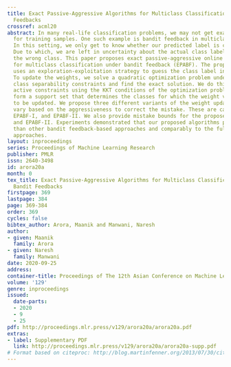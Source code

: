 ```yaml
---
title: Exact Passive-Aggressive Algorithms for Multiclass Classification Using Bandit
  Feedbacks
crossref: acml20
abstract: In many real-life classification problems, we may not get exact class labels
  for training samples. One such example is bandit feedback in multiclass classification.
  In this setting, we only get to know whether our predicted label is correct or not.
  Due to which, we are left in uncertainty about the actual class label when we predict
  the wrong class. This paper proposes exact passive-aggressive online algorithms
  for multiclass classification under bandit feedback (EPABF). The proposed approach
  uses an exploration-exploitation strategy to guess the class label in every trial.
  To update the weights, we solve a quadratic optimization problem under multiple
  class separability constraints and find the exact solution. We do this by finding
  active constraints using the KKT conditions of the optimization problem. These constraints
  form a support set that determines the classes for which the weight vector needs
  to be updated. We propose three different variants of the weight update rule, which
  vary based on the aggressiveness to correct the mistake. These are called EPABF,
  EPABF-I, and EPABF-II. We also provide mistake bounds for the proposed EPABF, EPABF-I,
  and EPABF-II. Experiments demonstrated that our proposed algorithms perform better
  than other bandit feedback-based approaches and comparably to the full information
  approaches.
layout: inproceedings
series: Proceedings of Machine Learning Research
publisher: PMLR
issn: 2640-3498
id: arora20a
month: 0
tex_title: Exact Passive-Aggressive Algorithms for Multiclass Classification Using
  Bandit Feedbacks
firstpage: 369
lastpage: 384
page: 369-384
order: 369
cycles: false
bibtex_author: Arora, Maanik and Manwani, Naresh
author:
- given: Maanik
  family: Arora
- given: Naresh
  family: Manwani
date: 2020-09-25
address: 
container-title: Proceedings of The 12th Asian Conference on Machine Learning
volume: '129'
genre: inproceedings
issued:
  date-parts:
  - 2020
  - 9
  - 25
pdf: http://proceedings.mlr.press/v129/arora20a/arora20a.pdf
extras:
- label: Supplementary PDF
  link: http://proceedings.mlr.press/v129/arora20a/arora20a-supp.pdf
# Format based on citeproc: http://blog.martinfenner.org/2013/07/30/citeproc-yaml-for-bibliographies/
---
```

